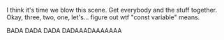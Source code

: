 I think it's time we blow this scene.
Get everybody and the stuff together.
Okay, three, two, one, let's... figure out wtf "const variable" means.

BADA DADA DADA DADAAADAAAAAAA
